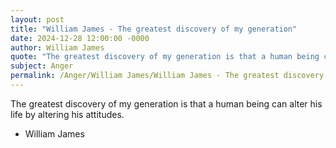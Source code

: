 ```yaml
---
layout: post
title: "William James - The greatest discovery of my generation"
date: 2024-12-28 12:00:00 -0000
author: William James
quote: "The greatest discovery of my generation is that a human being can alter his life by altering his attitudes."
subject: Anger
permalink: /Anger/William James/William James - The greatest discovery of my generation
---
```


The greatest discovery of my generation is that a human being can alter his life by altering his attitudes.

- William James
